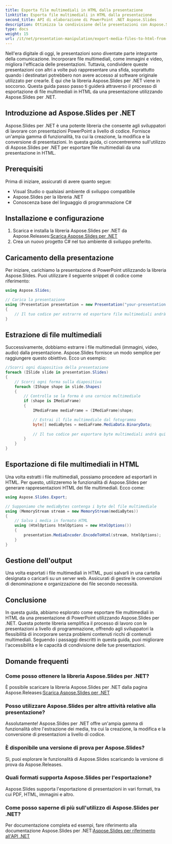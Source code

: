```yaml
---
title: Esporta file multimediali in HTML dalla presentazione
linktitle: Esporta file multimediali in HTML dalla presentazione
second_title: API di elaborazione di PowerPoint .NET Aspose.Slides
description: Ottimizza la condivisione delle presentazioni con Aspose.Slides per .NET! Scopri come esportare file multimediali in HTML dalla tua presentazione in questa guida passo passo.
type: docs
weight: 15
url: /it/net/presentation-manipulation/export-media-files-to-html-from-presentation/
---
```


Nell'era digitale di oggi, le presentazioni sono diventate parte integrante della comunicazione. Incorporare file multimediali, come immagini e video, migliora l'efficacia delle presentazioni. Tuttavia, condividere queste presentazioni con altri a volte può rappresentare una sfida, soprattutto quando i destinatari potrebbero non avere accesso al software originale utilizzato per crearle. È qui che la libreria Aspose.Slides per .NET viene in soccorso. Questa guida passo passo ti guiderà attraverso il processo di esportazione di file multimediali in HTML da una presentazione utilizzando Aspose.Slides per .NET.


## Introduzione ad Aspose.Slides per .NET

Aspose.Slides per .NET è una potente libreria che consente agli sviluppatori di lavorare con presentazioni PowerPoint a livello di codice. Fornisce un'ampia gamma di funzionalità, tra cui la creazione, la modifica e la conversione di presentazioni. In questa guida, ci concentreremo sull'utilizzo di Aspose.Slides per .NET per esportare file multimediali da una presentazione in HTML.

## Prerequisiti

Prima di iniziare, assicurati di avere quanto segue:

- Visual Studio o qualsiasi ambiente di sviluppo compatibile
- Aspose.Slides per la libreria .NET
- Conoscenza base del linguaggio di programmazione C#

## Installazione e configurazione

1.  Scarica e installa la libreria Aspose.Slides per .NET da Aspose.Releases:[Scarica Aspose.Slides per .NET](https://releases.aspose.com/slides/net/)
2. Crea un nuovo progetto C# nel tuo ambiente di sviluppo preferito.

## Caricamento della presentazione

Per iniziare, carichiamo la presentazione di PowerPoint utilizzando la libreria Aspose.Slides. Puoi utilizzare il seguente snippet di codice come riferimento:

```csharp
using Aspose.Slides;

// Carica la presentazione
using (Presentation presentation = new Presentation("your-presentation.pptx"))
{
    // Il tuo codice per estrarre ed esportare file multimediali andrà qui
}
```

## Estrazione di file multimediali

Successivamente, dobbiamo estrarre i file multimediali (immagini, video, audio) dalla presentazione. Aspose.Slides fornisce un modo semplice per raggiungere questo obiettivo. Ecco un esempio:

```csharp
//Scorri ogni diapositiva della presentazione
foreach (ISlide slide in presentation.Slides)
{
    // Scorri ogni forma sulla diapositiva
    foreach (IShape shape in slide.Shapes)
    {
        // Controlla se la forma è una cornice multimediale
        if (shape is IMediaFrame)
        {
            IMediaFrame mediaFrame = (IMediaFrame)shape;

            // Estrai il file multimediale dal fotogramma
            byte[] mediaBytes = mediaFrame.MediaData.BinaryData;
            
            // Il tuo codice per esportare byte multimediali andrà qui
        }
    }
}
```

## Esportazione di file multimediali in HTML

Una volta estratti i file multimediali, possiamo procedere ad esportarli in HTML. Per questo, utilizzeremo le funzionalità di Aspose.Slides per generare rappresentazioni HTML dei file multimediali. Ecco come:

```csharp
using Aspose.Slides.Export;

// Supponiamo che mediaBytes contenga i byte del file multimediale
using (MemoryStream stream = new MemoryStream(mediaBytes))
{
    // Salva i media in formato HTML
    using (HtmlOptions htmlOptions = new HtmlOptions())
    {
        presentation.MediaEncoder.EncodeToHtml(stream, htmlOptions);
    }
}
```

## Gestione dell'output

Una volta esportati i file multimediali in HTML, puoi salvarli in una cartella designata o caricarli su un server web. Assicurati di gestire le convenzioni di denominazione e organizzazione dei file secondo necessità.

## Conclusione

In questa guida, abbiamo esplorato come esportare file multimediali in HTML da una presentazione di PowerPoint utilizzando Aspose.Slides per .NET. Questa potente libreria semplifica il processo di lavoro con le presentazioni a livello di programmazione, offrendo agli sviluppatori la flessibilità di incorporare senza problemi contenuti ricchi di contenuti multimediali. Seguendo i passaggi descritti in questa guida, puoi migliorare l'accessibilità e le capacità di condivisione delle tue presentazioni.

## Domande frequenti

### Come posso ottenere la libreria Aspose.Slides per .NET?

 È possibile scaricare la libreria Aspose.Slides per .NET dalla pagina Aspose.Releases:[Scarica Aspose.Slides per .NET](https://releases.aspose.com/slides/net/)

### Posso utilizzare Aspose.Slides per altre attività relative alla presentazione?

Assolutamente! Aspose.Slides per .NET offre un'ampia gamma di funzionalità oltre l'estrazione dei media, tra cui la creazione, la modifica e la conversione di presentazioni a livello di codice.

### È disponibile una versione di prova per Aspose.Slides?

Sì, puoi esplorare le funzionalità di Aspose.Slides scaricando la versione di prova da Aspose.Releases.

### Quali formati supporta Aspose.Slides per l'esportazione?

Aspose.Slides supporta l'esportazione di presentazioni in vari formati, tra cui PDF, HTML, immagini e altro.

### Come posso saperne di più sull'utilizzo di Aspose.Slides per .NET?

 Per documentazione completa ed esempi, fare riferimento alla documentazione Aspose.Slides per .NET:[Aspose.Slides per riferimento all'API .NET](https://reference.aspose.com/slides/net/)